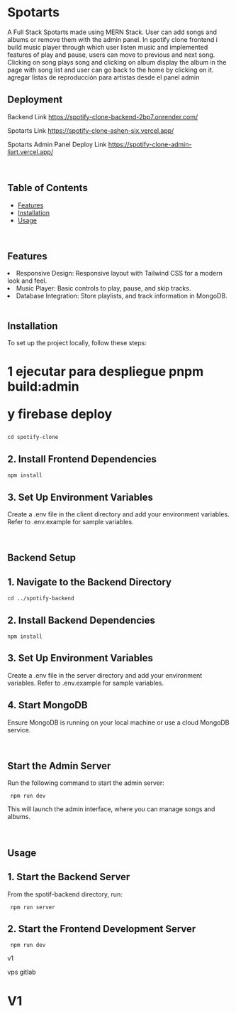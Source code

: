 <h1>Spotarts</h1>
A Full Stack Spotarts made using MERN Stack. User can add songs and albums or remove them with the admin panel. In spotify clone frontend i build music player through which user listen music and implemented features of play and pause, users can move to previous and next song. Clicking on song plays song and clicking on album display the album in the page with song list and user can go back to the home by clicking on it.
agregar listas de reproducción para artistas desde el panel admin
<br>

<h2>Deployment</h2>

Backend  Link https://spotify-clone-backend-2bp7.onrender.com/

Spotarts  Link https://spotify-clone-ashen-six.vercel.app/

Spotarts Admin Panel  Deploy Link https://spotify-clone-admin-liart.vercel.app/

<br>

<h2>Table of Contents</h2>
<ul>
  <li><a href="#features">Features</a></li>
  <li><a href="#installation">Installation</a></li>
  <li><a href="#usage">Usage</a></li>

</ul>

<br>

<h2>Features</h2>

<li>Responsive Design: Responsive layout with Tailwind CSS for a modern look and feel.</li>
<li>Music Player: Basic controls to play, pause, and skip tracks.</li>
<li>Database Integration: Store playlists, and track information in MongoDB.</li>

<br>

<h2>Installation</h2>

To set up the project locally, follow these steps:
<h1> 1 ejecutar para despliegue
  pnpm build:admin

y 
firebase deploy
</h1>

  

    cd spotify-clone

<h2>2. Install Frontend Dependencies</h2>

    npm install

<h2>3. Set Up Environment Variables</h2>

  Create a .env file in the client directory and add your environment variables. Refer to .env.example for sample variables.

<br>

<h2>Backend Setup</h2>

<h2>1. Navigate to the Backend Directory</h2>

    cd ../spotify-backend

<h2>2. Install Backend Dependencies</h2>

    npm install

<h2>3. Set Up Environment Variables</h2>

  Create a .env file in the server directory and add your environment variables. Refer to .env.example for sample variables.

<h2>4. Start MongoDB</h2>

  Ensure MongoDB is running on your local machine or use a cloud MongoDB service.

  <br>

  <h2>Start the Admin Server</h2>

  Run the following command to start the admin server:

     npm run dev

  This will launch the admin interface, where you can manage songs and albums.

  <br>

  <h2>Usage</h2>

  <h2>1. Start the Backend Server</h2>

  From the spotif-backend directory, run:

     npm run server

  <h2>2. Start the Frontend Development Server</h2>

     npm run dev

v1 

vps gitlab



# V1
